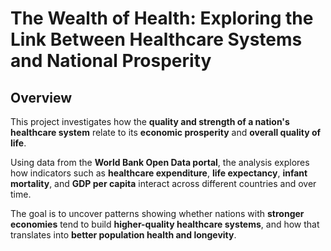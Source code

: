 # The Wealth of Health: Exploring the Link Between Healthcare Systems and National Prosperity

## Overview
This project investigates how the **quality and strength of a nation's healthcare system** relate to its **economic prosperity** and **overall quality of life**.  

Using data from the **World Bank Open Data portal**, the analysis explores how indicators such as **healthcare expenditure**, **life expectancy**, **infant mortality**, and **GDP per capita** interact across different countries and over time.  

The goal is to uncover patterns showing whether nations with **stronger economies** tend to build **higher-quality healthcare systems**, and how that translates into **better population health and longevity**.

